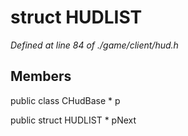 # struct HUDLIST

*Defined at line 84 of ./game/client/hud.h*

## Members

public class CHudBase * p

public struct HUDLIST * pNext



